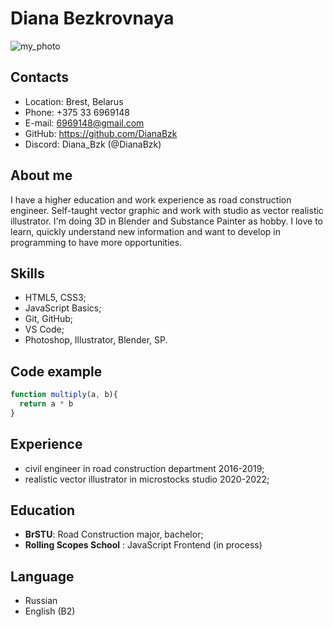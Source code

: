 # Diana Bezkrovnaya #
<img src="https://sun9-west.userapi.com/sun9-53/s/v1/ig2/rG1fGmikevqC5FRL5O6YbgThb7bRSwkKd4xJT7RGh8nstMCN0fmpLOAOtXMmBczjGzOiGTS5oyfigCpPnh1z8dbJ.jpg?size=200x200&quality=95&type=album" alt="my_photo">

## Contacts ##

- Location: Brest, Belarus  
- Phone: +375 33 6969148  
- E-mail: 6969148@gmail.com  
- GitHub: https://github.com/DianaBzk  
- Discord: Diana_Bzk (@DianaBzk)  


## About me ##

I have a higher education and work experience as road construction engineer. Self-taught vector graphic and work with studio as vector realistic illustrator. I'm doing 3D in Blender and Substance Painter as hobby. I love to learn, quickly understand new information and want to develop in programming to have more opportunities.


## Skills ##

- HTML5, CSS3;
- JavaScript Basics;
- Git, GitHub;
- VS Code;
- Photoshop, Illustrator, Blender, SP.


## Code example ##

```javascript
function multiply(a, b){
  return a * b
}
```


## Experience ##

- civil engineer in road construction department 2016-2019;
- realistic vector illustrator in microstocks studio 2020-2022;


## Education ##

- **BrSTU**: Road Construction major, bachelor;
- **Rolling Scopes School** : JavaScript Frontend (in process)


## Language ##

- Russian
- English (B2)
